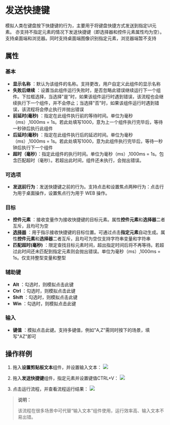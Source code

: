 # 发送快捷键

模拟人类在键盘按下快捷键的行为，主要用于将键盘快捷方式发送到指定UI元素。
亦支持不指定元素的情况下发送快捷键（即选择器和控件元素属性均为空）。
支持桌面端和浏览器。同时支持桌面端图像识别指定元素，浏览器端暂不支持

## 属性

### 基本

- **显示名称** ：默认为该组件的名称。支持更改，用户自定义此组件的显示名称
- **失败后继续** ：设置当此组件运行失败时，是否忽略此错误继续运行下一个组件。下拉框选择，当选择"是"时，如果该组件运行时遇到错误，该流程也会继续执行下一个组件，并不会停止；当选择"否"时，如果该组件运行时遇到错误，该流程将会停止执行并抛出错误
- **前延时(毫秒)** ：指定在此组件执行前的等待时间。单位为毫秒（ms）,1000ms = 1s。若此处填写1000，意为上一个组件执行完毕后，等待一秒钟后执行此组件
- **后延时(毫秒)** ：指定在此组件执行后的延迟时间。单位为毫秒（ms）,1000ms = 1s。若此处填写1000，意为此组件执行完毕后，等待一秒钟后执行下一个组件
- **超时（毫秒）**：指定此组件的执行时间。单位为毫秒（ms）,1000ms = 1s。包含匹配超时（毫秒）。若超出此时间，组件还未执行，会抛出错误。

### 可选项

- **发送前行为**：发送快捷键之前的行为。支持点击和设置焦点两种行为：点击行为用于桌面操作，设置焦点行为用于 WEB 操作。


### 目标

- **控件元素** ：接收变量作为接收快捷键的目标元素。属性**控件元素**和**选择器**二者互斥，且均可为空
- **[选择器](../Appendix/Selector.md?_v=v2020.4)** ：用于指示接收快捷键的目标位置。可通过点击**指定元素**自动生成。属性**控件元素**和**选择器**二者互斥，且均可为空仅支持字符串变量和字符串
- **匹配超时(毫秒)** ：限定查找目标元素时间，超出指定时间后将不再等待。若超过此时间还未匹配到指定元素则会抛出错误。单位为毫秒（ms）,1000ms = 1s。仅支持整型变量和整型

### 辅助键

- **Alt** ：勾选时，则模拟点击此键
- **Ctrl** ：勾选时，则模拟点击此键
- **Shift** ：勾选时，则模拟点击此键
- **Win** ：勾选时，则模拟点击此键

### 输入

- **键值** ：模拟点击此键。支持多键值，例如"A,Z"需同时按下的场景，填写"AZ"即可

## 操作样例
1. 拖入**设置剪贴板文本**组件，并设置输入文本：
![](https://docimages.blob.core.chinacloudapi.cn/images/Activities/sendHotkey-1.png)

2. 拖入**发送快捷键**组件，指定元素并设置键值CTRL+V：
![](https://docimages.blob.core.chinacloudapi.cn/images/Activities/sendHotkey-2.png)

3. 点击运行流程，并查看流程运行结果：
![](https://docimages.blob.core.chinacloudapi.cn/images/Activities/sendHotkey-3.png)

>**说明：**
>
>该流程在很多场景中可代替“输入文本”组件使用，运行效率高、输入文本不易出错。
